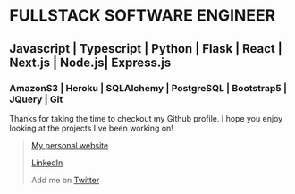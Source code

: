 <!---
pagman77/pagman77 is a ✨ special ✨ repository because its `README.md` (this file) appears on your GitHub profile.
You can click the Preview link to take a look at your changes.
--->

# FULLSTACK SOFTWARE ENGINEER
## Javascript | Typescript | Python | Flask | React | Next.js | Node.js| Express.js
### AmazonS3 | Heroku | SQLAlchemy | PostgreSQL | Bootstrap5 | JQuery | Git

Thanks for taking the time to checkout my Github profile. I hope you enjoy looking at the projects I've been working on!

>[My personal website](https://www.michaelpaglione.com)
>
>[LinkedIn](https://www.linkedin.com/in/michael-paglione)
>
>Add me on [Twitter](https://twitter.com/dev_michaelp)
